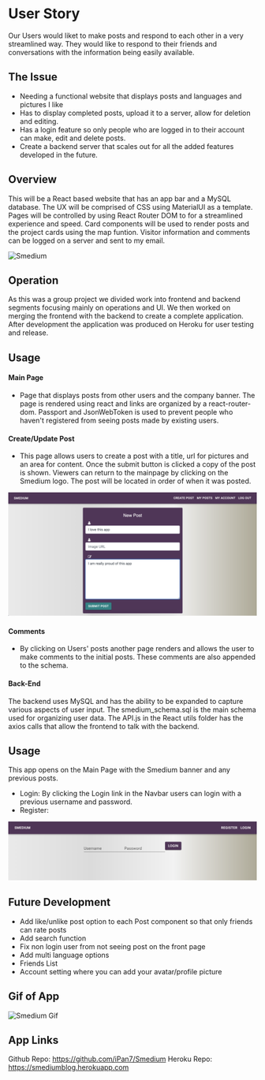 # User Story

Our Users would liket to make posts and respond to each other in a very streamlined way. They would like to respond to their friends and conversations with the information being easily available. 

## The Issue
 * Needing a functional website that displays posts and languages and pictures I like 
 * Has to display completed posts, upload it to a server, allow for deletion and editing. 
 * Has a login feature so only people who are logged in to their account can make, edit and delete posts.
 * Create a backend server that scales out for all the added features developed in the future. 

## Overview
This will be a React based website that has an app bar and a MySQL database. The UX will be comprised of CSS using MaterialUI as a template. Pages will be controlled by using React Router DOM to for a streamlined experience and speed. Card components will be used to render posts and the project cards using the map funtion. Visitor information and comments can be logged on a server and sent to my email.

![Smedium](assets/smedium.png)

## Operation
As this was a group project we divided work into frontend and backend segments focusing mainly on operations and UI. We then worked on merging the frontend with the backend to create a complete application. After development the application was produced on Heroku for user testing and release. 

## Usage
#### Main Page
  * Page that displays posts from other users and the company banner. The page is rendered using react and links are organized by a react-router-dom. Passport and JsonWebToken is used to prevent people who haven't registered from seeing posts made by existing users. 
#### Create/Update Post
  * This page allows users to create a post with a title, url for pictures and an area for content. Once the submit button is clicked a copy of the post is shown. Viewers can return to the mainpage by clicking on the Smedium logo. The post will be located in order of when it was posted. 

![Create Post](assets/newPost.png)

#### Comments
  * By clicking on Users' posts another page renders and allows the user to make comments to the initial posts. These comments are also appended to the schema. 
#### Back-End
The backend uses MySQL and has the ability to be expanded to capture various aspects of user input. The smedium_schema.sql is the main schema used for organizing user data. The API.js in the React utils folder has the axios calls that allow the frontend to talk with the backend. 

## Usage
This app opens on the Main Page with the Smedium banner and any previous posts. 
  * Login: By clicking the Login link in the Navbar users can login with a previous username and password.
  * Register:

![Login](assets/login.png)

## Future Development
* Add like/unlike post option to each Post component so that only friends can rate posts
* Add search function
* Fix non login user from not seeing post on the front page
* Add multi language options
* Friends List
* Account setting where you can add your avatar/profile picture

## Gif of App

![Smedium Gif](assets/smed.gif)

## App Links

Github Repo: https://github.com/iPan7/Smedium
Heroku Repo: https://smediumblog.herokuapp.com
